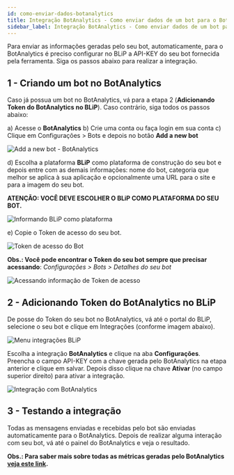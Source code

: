 ```yaml
---
id: como-enviar-dados-botanalytics
title: Integração BotAnalytics - Como enviar dados de um bot para o BotAnalytics?
sidebar_label: Integração BotAnalytics - Como enviar dados de um bot para o BotAnalytics?
---
```


Para enviar as informações geradas pelo seu bot, automaticamente, para o BotAnalytics é preciso configurar no BLiP a API-KEY do seu bot fornecida pela ferramenta. Siga os passos abaixo para realizar a integração.

## 1 - Criando um bot no BotAnalytics

Caso já possua um bot no BotAnalytics, vá para a etapa 2 (**Adicionando Token do BotAnalytics no BLiP**). Caso contrário, siga todos os passos abaixo:

a) Acesse o **BotAnalytics**
b) Crie uma conta ou faça login em sua conta
c) Clique em Configurações > Bots e depois no botão **Add a new bot**

![Add a new bot - BotAnalytics](/img/analytics/botanalytics/botanalytics-como-enviar-dados-botanalytics-1.png)<br>

d) Escolha a plataforma **BLiP** como plataforma de construção do seu bot e depois entre com as demais informações: nome do bot, categoria que melhor se aplica à sua aplicação e opcionalmente uma URL para o site e para a imagem do seu bot.

**ATENÇÃO: VOCÊ DEVE ESCOLHER O BLiP COMO PLATAFORMA DO SEU BOT.**

![Informando BLiP como plataforma](/img/analytics/botanalytics/botanalytics-como-enviar-dados-botanalytics-2.png)<br>

e) Copie o Token de acesso do seu bot.

![Token de acesso do Bot](/img/analytics/botanalytics/botanalytics-como-enviar-dados-botanalytics-3.png)<br>

**Obs.: Você pode encontrar o Token do seu bot sempre que precisar acessando**: *Configurações > Bots > Detalhes do seu bot*

![Acessando informação de Token de acesso](/img/analytics/botanalytics/botanalytics-como-enviar-dados-botanalytics-4.png)<br>

## 2 - Adicionando Token do BotAnalytics no BLiP

De posse do Token do seu bot no BotAnalytics, vá até o portal do BLiP, selecione o seu bot e clique em Integrações (conforme imagem abaixo).

![Menu integrações BLiP](/img/analytics/botanalytics/botanalytics-como-enviar-dados-botanalytics-5.png)<br>

Escolha a integração **BotAnalytics** e clique na aba **Configurações**. Preencha o campo API-KEY com a chave gerada pelo BotAnalytics na etapa anterior e clique em salvar. Depois disso clique na chave **Ativar** (no campo superior direito) para ativar a integração.

![Integração com BotAnalytics](/img/analytics/botanalytics/botanalytics-como-enviar-dados-botanalytics-6.png)<br>

## 3 - Testando a integração

Todas as mensagens enviadas e recebidas pelo bot são enviadas automaticamente para o BotAnalytics. Depois de realizar alguma interação com seu bot, vá até o painel do BotAnalytics e veja o resultado.

**Obs.: Para saber mais sobre todas as métricas geradas pelo BotAnalytics [veja este link](http://help.botanalytics.co/).**